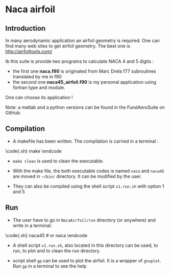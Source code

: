 # Naca airfoil

## Introduction

In many aerodynamic application an airfoil geometry is required. One can
find many web sites to get airfoil geometry. The best one is http://airfoiltools.com/

Ib this suite is provide two programs to calculate NACA 4 and 5 digits :

* the first one **naca.f90** is originated from Marc Drela f77 subroutines translated by me in f90
* the second one **naca45_airfoil.f90** is my personal application using fortran type and module.

One can choose its application !

Note:
    a matlab and a python versions can be found in the FundAeroSuite on GitHub.

## Compilation

* A makefile has been written. The compilation is carried in a terminal :

\code{.sh}
make
\endcode

* `make clean` is used to clean the executable.

* With the make file, the both executable codes is named `naca` and `naca45` are moved  in `~/bin/` directory. It can be modified by the user.

* They can also be compiled using the shell script `x1.run.sh` with option 1 and 5

## Run


* The user have to go in `NacaAirfoil/run` directory (or anywhere) and write in a terminal:

\code{.sh}
naca45           # or naca
\endcode

* A  shell script `x1.run.sh`, also located in this directory can be used, to run, to plot and to clean the run directory.

* script shell `gp` can be used to plot the airfoil. It is a wrapper of `gnuplot`. Run `gp` in a terminal to see the help